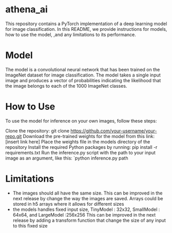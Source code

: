 # athena_ai
This repository contains a PyTorch implementation of a deep learning model for image classification. In this README, we provide instructions for models, how to use the model, ,and any limitations to its performance.

# Model
The model is a convolutional neural network that has been trained on the ImageNet dataset for image classification. The model takes a single input image and produces a vector of probabilities indicating the likelihood that the image belongs to each of the 1000 ImageNet classes.

# How to Use
To use the model for inference on your own images, follow these steps:

Clone the repository: git clone https://github.com/your-username/your-repo.git
Download the pre-trained weights for the model from this link: [insert link here]
Place the weights file in the models directory of the repository
Install the required Python packages by running: pip install -r requirements.txt
Run the inference.py script with the path to your input image as an argument, like this: `python inference.py path

# Limitations

* The images should all have the same size.
   This can be improved in the next release by change the way the images are saved. Arrays could be stored in h5 arrays where it allows for different sizes
* the models handles fixed input size, TinyModel : 32x32, SmallModel : 64x64, and LargeModel :256x256
   This can be improved in the next release by adding a transform function that change the size of any input to this fixed size
